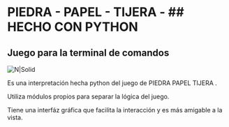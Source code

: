 # PIEDRA - PAPEL - TIJERA  -  ## HECHO CON PYTHON
## Juego para la terminal de comandos

![N|Solid](https://cosasdedevs.com/media/sections/images/python.png)

Es una interpretación hecha python del juego de PIEDRA PAPEL TIJERA .

Utiliza módulos propios para separar la lógica del juego.

Tiene una interfáz gráfica que facilita la interacción y es más amigable a la vista.
